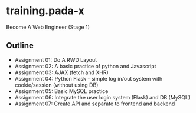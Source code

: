 # training.pada-x

Become A Web Engineer (Stage 1)

## Outline

- Assignment 01: Do A RWD Layout
- Assignment 02: A basic practice of python and Javascript
- Assignment 03: AJAX (fetch and XHR)
- Assignment 04: Python Flask - simple log in/out system with cookie/session (without using DB)
- Assignment 05: Basic MySQL practice
- Assignment 06: Integrate the user login system (Flask) and DB (MySQL)
- Assignment 07: Create API and separate to frontend and backend
